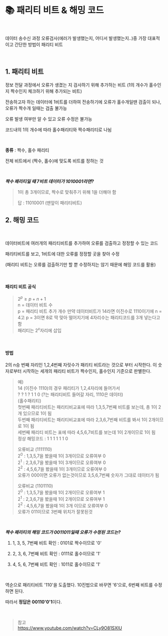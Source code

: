 # 📚 패리티 비트 & 해밍 코드

<br>

데이터 송수신 과정 오류검사(에러가 발생했는지, 어디서 발생했는지..)중 가장 대표적이고 간단한 방법이 패리티 비트

<br>

## 1. 패리티 비트

정보 전달 과정에서 오류가 생겼는 지 검사하기 위해 추가하는 비트
(1의 개수가 홀수인지 짝수인지 체크하기 위해 추가되는 비트)

전송하고자 하는 데이터에 1비트를 더하여 전송하기에 오류가 홀수개일땐 검출이 되나, 오류가 짝수개 일때는 검출 불가능

오류 발생 여부만 알 수 있고 오류 수정은 불가능

코드내의 1의 개수에 따라 홀수패리티와 짝수패리티로 나뉨

<br>

**종류** : 짝수, 홀수 패리티

전체 비트에서 (짝수, 홀수)에 맞도록 비트를 정하는 것

<br>

**_짝수 패리티일 때 7비트 데이터가 1010001라면?_**

> 1이 총 3개이므로, 짝수로 맞춰주기 위해 1을 더해야 함
>
> 답 : 11010001 (맨앞이 패리티비트)
> <br>

## 2. 해밍 코드

<br>

데이터비트에 여러개의 패리티비트를 추가하여 오류를 검출하고 정정할 수 있는 코드

패리티비트를 보고, 1비트에 대한 오류를 정정할 곳을 찾아 수정

(패리티 비트는 오류를 검출하기만 할 뿐 수정하지는 않기 때문에 해밍 코드를 활용)

<br>

#### 패리티 비트 공식

> $2^p \geq p + n + 1$  
> n = 데이터 비트 수  
> p = 패리티 비트 추가 개수
> 만약 데이터비트가 14라면 이진수로 1110이기에 n = 4고 p = 3이면 8로 딱 맞아 떨어지기에 4자리수는 패리티코드를 3개 넣는다고함  
> 패리티는 $2^x$자리에 삽입

<br>

#### 방법

2의 n승 번째 자리인 1,2,4번째 자릿수가 패리티 비트라는 것으로 부터 시작한다. 이 숫자로부터 시작하는 세개의 패리티 비트가 짝수인지, 홀수인지 기준으로 판별한다.

> 예)  
> 14 (이진수 1110)의 경우 패리티가 1,2,4자리에 들어가서  
> ? ? 1 ? 1 1 0 (?는 패리티비트 들어갈 자리, 1110은 데이터)  
> (홀수패리티)  
> 첫번째 패리티비트는 패리티비교표에 따라 1,3,5,7번째 비트를 보는데, 총 1이 2개 있으므로 1이 됨  
> 두번째 패리티비트는 패리티비교표에 따라 2,3,6,7번째 비트를 봐서 1이 2개이므로 1이 됨  
> 세번째 패리티 비트는 표에 따라 4,5,6,7비트를 보는데 1이 2개이므로 1이 됨  
> 정상 해밍코드 : 1 1 1 1 1 1 0
>
> 오류비교 (1111110)  
> $2^0$ : 1,3,5,7을 봤을때 1이 3개이므로 오류여부 0  
> $2^1$ : 2,3,6,7을 봤을때 1이 3개이므로 오류여부 0  
> $2^2$ : 4,5,6,7을 봤을때 1이 3개이므로 오류여부 0  
> 오류가 000이면 오류가 없는것이므로 3,5,6,7번째 숫자가 그대로 데이터가 됨
>
> 오류비교 (1101110)  
> $2^0$ : 1,3,5,7을 봤을때 1이 2개이므로 오류여부 1  
> $2^1$ : 2,3,6,7을 봤을때 1이 2개이므로 오류여부 1  
> $2^2$ : 4,5,6,7을 봤을때 1이 3개 이므로 오류여부 0  
> 오류가 011이므로 3번째 위치가 잘못된것

<br>

**_짝수 패리티의 해밍 코드가 0011011일때 오류가 수정된 코드는?_**

1. 1, 3, 5, 7번째 비트 확인 : 0101로 짝수이므로 '0'

2. 2, 3, 6, 7번째 비트 확인 : 0111로 홀수이므로 '1'

3. 4, 5, 6, 7번째 비트 확인 : 1011로 홀수이므로 '1'

<br>

역순으로 패리티비트 '110'을 도출했다. 10진법으로 바꾸면 '6'으로, 6번째 비트를 수정하면 된다.

따라서 **정답은 00110'0'1**이다.

<br>

> 참고  
> https://www.youtube.com/watch?v=CLy9O81SXlU
